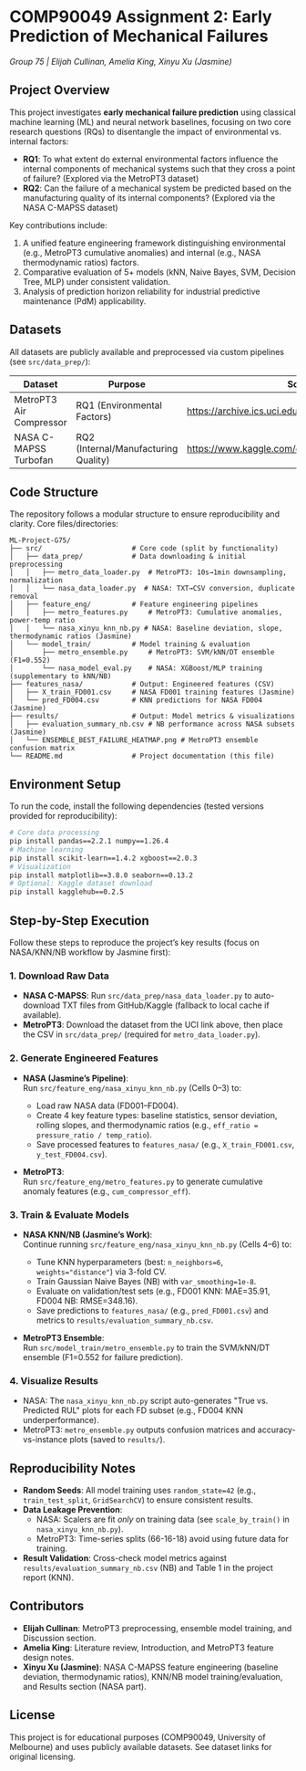 # COMP90049 Assignment 2: Early Prediction of Mechanical Failures  
*Group 75 | Elijah Cullinan, Amelia King, Xinyu Xu (Jasmine)*  


## Project Overview  
This project investigates **early mechanical failure prediction** using classical machine learning (ML) and neural network baselines, focusing on two core research questions (RQs) to disentangle the impact of environmental vs. internal factors:  
- **RQ1**: To what extent do external environmental factors influence the internal components of mechanical systems such that they cross a point of failure? (Explored via the MetroPT3 dataset)  
- **RQ2**: Can the failure of a mechanical system be predicted based on the manufacturing quality of its internal components? (Explored via the NASA C-MAPSS dataset)  

Key contributions include:  
1. A unified feature engineering framework distinguishing environmental (e.g., MetroPT3 cumulative anomalies) and internal (e.g., NASA thermodynamic ratios) factors.  
2. Comparative evaluation of 5+ models (kNN, Naive Bayes, SVM, Decision Tree, MLP) under consistent validation.  
3. Analysis of prediction horizon reliability for industrial predictive maintenance (PdM) applicability.  


## Datasets  
All datasets are publicly available and preprocessed via custom pipelines (see `src/data_prep/`):  

| Dataset               | Purpose                          | Source Link                                                                 |
|-----------------------|----------------------------------|-----------------------------------------------------------------------------|
| MetroPT3 Air Compressor | RQ1 (Environmental Factors)      | https://archive.ics.uci.edu/dataset/791/metropt+3+dataset                   |
| NASA C-MAPSS Turbofan | RQ2 (Internal/Manufacturing Quality) | https://www.kaggle.com/datasets/behrad3d/nasa-cmaps                        |  


## Code Structure  
The repository follows a modular structure to ensure reproducibility and clarity. Core files/directories:  

```
ML-Project-G75/
├── src/                      # Core code (split by functionality)
│   ├── data_prep/            # Data downloading & initial preprocessing
│   │   ├── metro_data_loader.py  # MetroPT3: 10s→1min downsampling, normalization
│   │   └── nasa_data_loader.py  # NASA: TXT→CSV conversion, duplicate removal
│   ├── feature_eng/          # Feature engineering pipelines
│   │   ├── metro_features.py     # MetroPT3: Cumulative anomalies, power-temp ratio
│   │   └── nasa_xinyu_knn_nb.py # NASA: Baseline deviation, slope, thermodynamic ratios (Jasmine)
│   └── model_train/          # Model training & evaluation
│       ├── metro_ensemble.py     # MetroPT3: SVM/kNN/DT ensemble (F1=0.552)
│       └── nasa_model_eval.py    # NASA: XGBoost/MLP training (supplementary to kNN/NB)
├── features_nasa/            # Output: Engineered features (CSV)
│   ├── X_train_FD001.csv     # NASA FD001 training features (Jasmine)
│   └── pred_FD004.csv        # KNN predictions for NASA FD004 (Jasmine)
├── results/                  # Output: Model metrics & visualizations
│   ├── evaluation_summary_nb.csv # NB performance across NASA subsets (Jasmine)
│   └── ENSEMBLE_BEST_FAILURE_HEATMAP.png # MetroPT3 ensemble confusion matrix
└── README.md                 # Project documentation (this file)
```  


## Environment Setup  
To run the code, install the following dependencies (tested versions provided for reproducibility):  

```bash
# Core data processing
pip install pandas==2.2.1 numpy==1.26.4
# Machine learning
pip install scikit-learn==1.4.2 xgboost==2.0.3
# Visualization
pip install matplotlib==3.8.0 seaborn==0.13.2
# Optional: Kaggle dataset download
pip install kagglehub==0.2.5
```  


## Step-by-Step Execution  
Follow these steps to reproduce the project’s key results (focus on NASA/KNN/NB workflow by Jasmine first):  

### 1. Download Raw Data  
- **NASA C-MAPSS**: Run `src/data_prep/nasa_data_loader.py` to auto-download TXT files from GitHub/Kaggle (fallback to local cache if available).  
- **MetroPT3**: Download the dataset from the UCI link above, then place the CSV in `src/data_prep/` (required for `metro_data_loader.py`).  

### 2. Generate Engineered Features  
- **NASA (Jasmine’s Pipeline)**:  
  Run `src/feature_eng/nasa_xinyu_knn_nb.py` (Cells 0–3) to:  
  - Load raw NASA data (FD001–FD004).  
  - Create 4 key feature types: baseline statistics, sensor deviation, rolling slopes, and thermodynamic ratios (e.g., `eff_ratio = pressure_ratio / temp_ratio`).  
  - Save processed features to `features_nasa/` (e.g., `X_train_FD001.csv`, `y_test_FD004.csv`).  

- **MetroPT3**:  
  Run `src/feature_eng/metro_features.py` to generate cumulative anomaly features (e.g., `cum_compressor_eff`).  

### 3. Train & Evaluate Models  
- **NASA KNN/NB (Jasmine’s Work)**:  
  Continue running `src/feature_eng/nasa_xinyu_knn_nb.py` (Cells 4–6) to:  
  - Tune KNN hyperparameters (best: `n_neighbors=6`, `weights="distance"`) via 3-fold CV.  
  - Train Gaussian Naive Bayes (NB) with `var_smoothing=1e-8`.  
  - Evaluate on validation/test sets (e.g., FD001 KNN: MAE=35.91, FD004 NB: RMSE=348.16).  
  - Save predictions to `features_nasa/` (e.g., `pred_FD001.csv`) and metrics to `results/evaluation_summary_nb.csv`.  

- **MetroPT3 Ensemble**:  
  Run `src/model_train/metro_ensemble.py` to train the SVM/kNN/DT ensemble (F1=0.552 for failure prediction).  

### 4. Visualize Results  
- NASA: The `nasa_xinyu_knn_nb.py` script auto-generates "True vs. Predicted RUL" plots for each FD subset (e.g., FD004 KNN underperformance).  
- MetroPT3: `metro_ensemble.py` outputs confusion matrices and accuracy-vs-instance plots (saved to `results/`).  


## Reproducibility Notes  
- **Random Seeds**: All model training uses `random_state=42` (e.g., `train_test_split`, `GridSearchCV`) to ensure consistent results.  
- **Data Leakage Prevention**:  
  - NASA: Scalers are fit *only* on training data (see `scale_by_train()` in `nasa_xinyu_knn_nb.py`).  
  - MetroPT3: Time-series splits (66-16-18) avoid using future data for training.  
- **Result Validation**: Cross-check model metrics against `results/evaluation_summary_nb.csv` (NB) and Table 1 in the project report (KNN).  


## Contributors  
- **Elijah Cullinan**: MetroPT3 preprocessing, ensemble model training, and Discussion section.  
- **Amelia King**: Literature review, Introduction, and MetroPT3 feature design notes.  
- **Xinyu Xu (Jasmine)**: NASA C-MAPSS feature engineering (baseline deviation, thermodynamic ratios), KNN/NB model training/evaluation, and Results section (NASA part).  


## License  
This project is for educational purposes (COMP90049, University of Melbourne) and uses publicly available datasets. See dataset links for original licensing.
